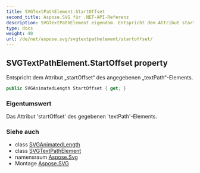 ```yaml
---
title: SVGTextPathElement.StartOffset
second_title: Aspose.SVG für .NET-API-Referenz
description: SVGTextPathElement eigendom. Entspricht dem Attribut startOffset des angegebenen textPathElements.
type: docs
weight: 40
url: /de/net/aspose.svg/svgtextpathelement/startoffset/
---
```

## SVGTextPathElement.StartOffset property

Entspricht dem Attribut „startOffset“ des angegebenen „textPath“-Elements.

```csharp
public SVGAnimatedLength StartOffset { get; }
```

### Eigentumswert

Das Attribut 'startOffset' des gegebenen 'textPath'-Elements.

### Siehe auch

* class [SVGAnimatedLength](../../../aspose.svg.datatypes/svganimatedlength/)
* class [SVGTextPathElement](../)
* namensraum [Aspose.Svg](../../svgtextpathelement/)
* Montage [Aspose.SVG](../../../)


